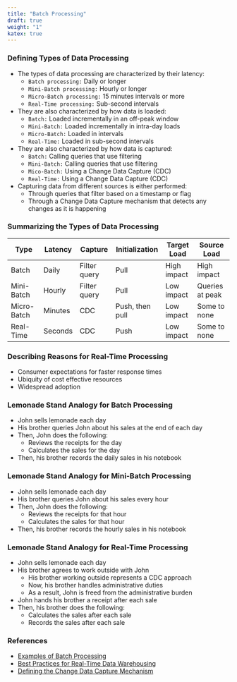 ```yaml
---
title: "Batch Processing"
draft: true
weight: "1"
katex: true
---
```


### Defining Types of Data Processing
- The types of data processing are characterized by their latency:
	- `Batch processing:` Daily or longer
	- `Mini-Batch processing:` Hourly or longer
	- `Micro-Batch processing:` $15$ minutes intervals or more
	- `Real-Time processing:` Sub-second intervals
- They are also characterized by how data is loaded:
	- `Batch:` Loaded incrementally in an off-peak window
	- `Mini-Batch:` Loaded incrementally in intra-day loads
	- `Micro-Batch:` Loaded in intervals
	- `Real-Time:` Loaded in sub-second intervals
- They are also characterized by how data is captured:
	- `Batch:` Calling queries that use filtering
	- `Mini-Batch:` Calling queries that use filtering
	- `Mico-Batch:` Using a Change Data Capture (CDC)
	- `Real-Time:` Using a Change Data Capture (CDC)
- Capturing data from different sources is either performed:
	- Through queries that filter based on a timestamp or flag
	- Through a Change Data Capture mechanism that detects any changes as it is happening

### Summarizing the Types of Data Processing

| **Type**    | **Latency** | **Capture**  | **Initialization** | **Target Load** | **Source Load** |
| ----------- | ----------- | ------------ | ------------------ | --------------- | --------------- |
| Batch       | Daily       | Filter query | Pull               | High impact     | High impact     |
| Mini-Batch  | Hourly      | Filter query | Pull               | Low impact      | Queries at peak |
| Micro-Batch | Minutes     | CDC          | Push, then pull    | Low impact      | Some to none    |
| Real-Time   | Seconds     | CDC          | Push               | Low impact      | Some to none    |

### Describing Reasons for Real-Time Processing
- Consumer expectations for faster response times
- Ubiquity of cost effective resources
- Widespread adoption

### Lemonade Stand Analogy for Batch Processing
- John sells lemonade each day
- His brother queries John about his sales at the end of each day
- Then, John does the following:
	- Reviews the receipts for the day
	- Calculates the sales for the day
- Then, his brother records the daily sales in his notebook

### Lemonade Stand Analogy for Mini-Batch Processing
- John sells lemonade each day
- His brother queries John about his sales every hour
- Then, John does the following:
	- Reviews the receipts for that hour
	- Calculates the sales for that hour
- Then, his brother records the hourly sales in his notebook

### Lemonade Stand Analogy for Real-Time Processing
- John sells lemonade each day
- His brother agrees to work outside with John
	- His brother working outside represents a CDC approach
	- Now, his brother handles administrative duties
	- As a result, John is freed from the administrative burden
- John hands his brother a receipt after each sale
- Then, his brother does the following:
	- Calculates the sales after each sale
	- Records the sales after each sale

### References
- [Examples of Batch Processing](https://dbvisit.com/blog/real-time-vs-batch)
- [Best Practices for Real-Time Data Warehousing](http://www.oracle.com/us/products/middleware/data-integration/realtime-data-warehousing-bp-2167237.pdf)
- [Defining the Change Data Capture Mechanism](https://www.stitchdata.com/resources/change-data-capture/)
